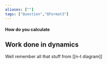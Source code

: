 ```yaml
---
aliases: [""]
tags: ["Question","QFormat3"]
---
```


#### How do you calculate
## Work done in dynamics
Well remember all that stuff from [[n-t diagram]]